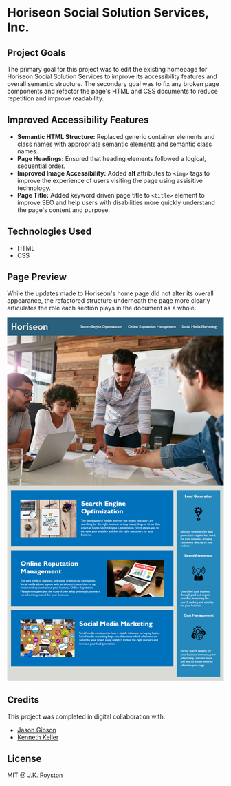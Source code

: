 # Horiseon Social Solution Services, Inc.

## Project Goals

The primary goal for this project was to edit the existing homepage for Horiseon Social Solution Services to improve its accessibility features and overall semantic structure. The secondary goal was to fix any broken page components and refactor the page's HTML and CSS documents to reduce repetition and improve readability.

## Improved Accessibility Features

* **Semantic HTML Structure:** Replaced generic container elements and class names with appropriate semantic elements and semantic class names.
* **Page Headings:** Ensured that heading elements followed a logical, sequential order.
* **Improved Image Accessibility:** Added **alt** attributes to `<img>` tags to improve the experience of users visiting the page using assisitive technology.
* **Page Title:** Added keyword driven page title to `<title>` element to improve SEO and help users with disabilities more quickly understand the page's content and purpose.

## Technologies Used

* HTML
* CSS

## Page Preview

While the updates made to Horiseon's home page did not alter its overall appearance, the refactored structure underneath the page more clearly articulates the role each section plays in the document as a whole.

![Horiseon's updated home page](assets/screenshots/horiseon-homepage.png)

## Credits

This project was completed in digital collaboration with:

* [Jason Gibson](https://github.com/jgibsone4)
* [Kenneth Keller]()

## License

MIT @ [J.K. Royston](https://github.com/jxhnkndl)